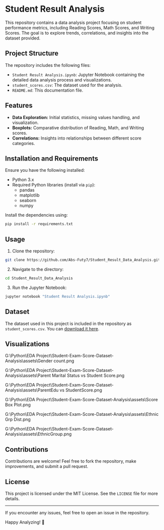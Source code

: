 # Student Result Analysis

This repository contains a data analysis project focusing on student performance metrics, including Reading Scores, Math Scores, and Writing Scores. The goal is to explore trends, correlations, and insights into the dataset provided.

## Project Structure

The repository includes the following files:

- `Student Result Analysis.ipynb`: Jupyter Notebook containing the detailed data analysis process and visualizations.
- `student_scores.csv`: The dataset used for the analysis.
- `README.md`: This documentation file.

## Features

- **Data Exploration:** Initial statistics, missing values handling, and visualization.
- **Boxplots:** Comparative distribution of Reading, Math, and Writing scores.
- **Correlations:** Insights into relationships between different score categories.

## Installation and Requirements

Ensure you have the following installed:

- Python 3.x
- Required Python libraries (install via `pip`):
  - pandas
  - matplotlib
  - seaborn
  - numpy

Install the dependencies using:
```bash
pip install -r requirements.txt
```

## Usage

1. Clone the repository:
```bash
git clone https://github.com/Abs-Futy7/Student_Result_Data_Analysis.git
```

2. Navigate to the directory:
```bash
cd Student_Result_Data_Analysis
```

3. Run the Jupyter Notebook:
```bash
jupyter notebook "Student Result Analysis.ipynb"
```

## Dataset

The dataset used in this project is included in the repository as `student_scores.csv`. You can [download it here](./student_scores.csv).

## Visualizations
G:\Python\EDA Project\Student-Exam-Score-Dataset-Analysis\assets\Gender count.png

G:\Python\EDA Project\Student-Exam-Score-Dataset-Analysis\assets\Parent Marital Status vs Student Score.png

G:\Python\EDA Project\Student-Exam-Score-Dataset-Analysis\assets\ParentEdu vs StudentScore.png

G:\Python\EDA Project\Student-Exam-Score-Dataset-Analysis\assets\Score Box Plot.png

G:\Python\EDA Project\Student-Exam-Score-Dataset-Analysis\assets\Ethnic Grp Dist.png

G:\Python\EDA Project\Student-Exam-Score-Dataset-Analysis\assets\EthnicGroup.png

## Contributions

Contributions are welcome! Feel free to fork the repository, make improvements, and submit a pull request.

## License

This project is licensed under the MIT License. See the `LICENSE` file for more details.

---

If you encounter any issues, feel free to open an issue in the repository.

Happy Analyzing! 🚀

